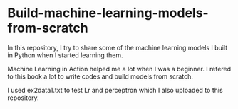 # Build-machine-learning-models-from-scratch

In this repository, I try to share some of the machine learning models I built in Python when I started learning them. 

Machine Learning in Action helped me a lot when I was a beginner. I refered to this book a lot to write codes and build models from scratch.

I used ex2data1.txt to test Lr and perceptron which I also uploaded to this repository.

